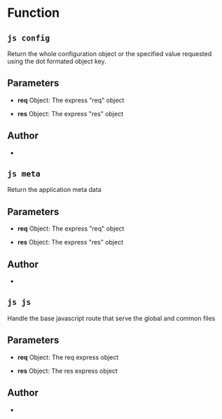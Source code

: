 
# Function


## ```js config ```


Return the whole configuration object or the specified value requested using the dot formated object key.

## Parameters

- **req**  Object: The express "req" object

- **res**  Object: The express "res" object




## Author
- 



## ```js meta ```


Return the application meta data

## Parameters

- **req**  Object: The express "req" object

- **res**  Object: The express "res" object




## Author
- 



## ```js js ```


Handle the base javascript route that serve the global and common files

## Parameters

- **req**  Object: The req express object

- **res**  Object: The res express object




## Author
- 



